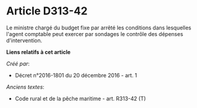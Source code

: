 # Article D313-42

Le ministre chargé du budget fixe par arrêté les conditions dans lesquelles l'agent comptable peut exercer par sondages le
contrôle des dépenses d'intervention.

**Liens relatifs à cet article**

_Créé par_:

  - Décret n°2016-1801 du 20 décembre 2016 - art. 1

_Anciens textes_:

  - Code rural et de la pêche maritime - art. R313-42 (T)
